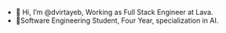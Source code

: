 - 👋 Hi, I’m @dvirtayeb, Working as Full Stack Engineer at Lava.
- 🌱Software Engineering Student, Four Year, specialization in AI.  

<!---
dvirtayeb/dvirtayeb is a ✨ special ✨ repository because its `README.md` (this file) appears on your GitHub profile.
You can click the Preview link to take a look at your changes.
--->
